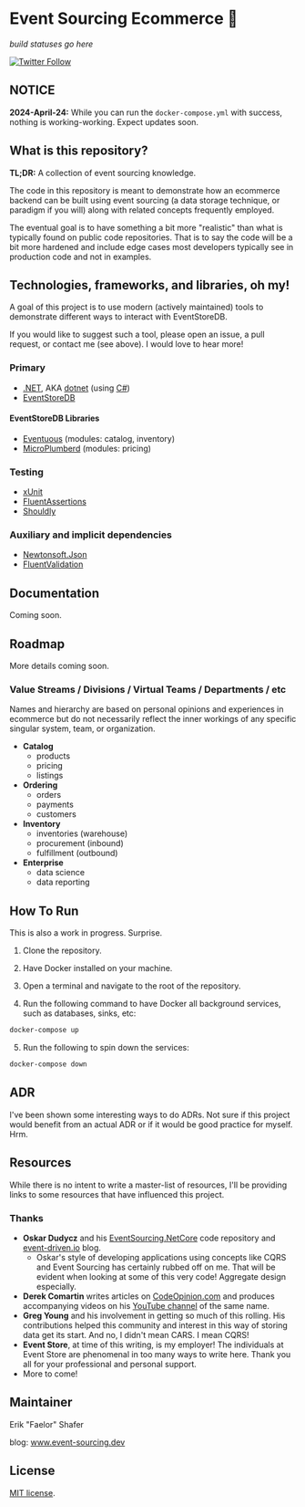 # Event Sourcing Ecommerce 🛒

*build statuses go here*

[![Twitter Follow](https://img.shields.io/twitter/url?label=reach%20me%20%40Faelor&style=social&url=https%3A%2F%2Ftwitter.com%2Ffaelor)](https://twitter.com/faelor)

## NOTICE

**2024-April-24:** While you can run the `docker-compose.yml` with success, nothing is working-working. Expect updates soon.

## What is this repository?

**TL;DR:** A collection of event sourcing knowledge.

The code in this repository is meant to demonstrate how an ecommerce backend can be built using event sourcing (a data storage technique, or paradigm if you will) along with related concepts frequently employed.

The eventual goal is to have something a bit more "realistic" than what is typically found on public code repositories. That is to say the code will be a bit more hardened and include edge cases most developers typically see in production code and not in examples.

## Technologies, frameworks, and libraries, oh my!

A goal of this project is to use modern (actively maintained) tools to demonstrate different ways to interact with EventStoreDB.

If you would like to suggest such a tool, please open an issue, a pull request, or contact me (see above). I would love to hear more!

### Primary

- [.NET](https://dotnet.microsoft.com/), AKA [dotnet](https://dotnet.microsoft.com/) (using [C#](https://learn.microsoft.com/en-us/dotnet/csharp/tour-of-csharp/))
- [EventStoreDB](https://eventstore.com/eventstoredb)

#### EventStoreDB Libraries
- [Eventuous](https://eventuous.dev/) (modules: catalog, inventory)
- [MicroPlumberd](https://github.com/modelingevolution/micro-plumberd) (modules: pricing)

### Testing
- [xUnit](https://github.com/xunit/xunit)
- [FluentAssertions](https://github.com/fluentassertions/fluentassertions)
- [Shouldly](https://github.com/shouldly/shouldly)

### Auxiliary and implicit dependencies
- [Newtonsoft.Json](https://github.com/JamesNK/Newtonsoft.Json)
- [FluentValidation](https://github.com/FluentValidation/FluentValidation)


## Documentation

Coming soon.


## Roadmap

More details coming soon.


### Value Streams / Divisions / Virtual Teams / Departments / etc

Names and hierarchy are based on personal opinions and experiences in ecommerce but do not necessarily reflect the inner workings of any specific singular system, team, or organization.

- **Catalog**
  - products
  - pricing
  - listings
- **Ordering**
  - orders
  - payments
  - customers
- **Inventory**
  - inventories (warehouse)
  - procurement (inbound)
  - fulfillment (outbound)
- **Enterprise**
  - data science
  - data reporting


## How To Run

This is also a work in progress. Surprise.

1) Clone the repository.

2) Have Docker installed on your machine.

3) Open a terminal and navigate to the root of the repository.

4) Run the following command to have Docker all background services, such as databases, sinks, etc:

```bash
docker-compose up
```

5) Run the following to spin down the services:

```bash
docker-compose down
```

## ADR

I've been shown some interesting ways to do ADRs. Not sure if this project would benefit from an actual ADR or if it would be good practice for myself. Hrm.


## Resources

While there is no intent to write a master-list of resources, I'll be providing links to some resources that have influenced this project.


### Thanks

- **Oskar Dudycz** and his [EventSourcing.NetCore](https://github.com/oskardudycz/EventSourcing.NetCore) code repository and [event-driven.io](https://event-driven.io/) blog.
  - Oskar's style of developing applications using concepts like CQRS and Event Sourcing has certainly rubbed off on me. That will be evident when looking at some of this very code! Aggregate design especially.
- **Derek Comartin** writes articles on [CodeOpinion.com](https://codeopinion.com/derek-comartin/) and produces accompanying videos on his [YouTube channel](https://www.youtube.com/@CodeOpinion) of the same name.
- **Greg Young** and his involvement in getting so much of this rolling. His contributions helped this community and interest in this way of storing data get its start. And no, I didn't mean CARS. I mean CQRS!
- **Event Store**, at time of this writing, is my employer! The individuals at Event Store are phenomenal in too many ways to write here. Thank you all for your professional and personal support.
- More to come!


## Maintainer

Erik "Faelor" Shafer

blog: www.event-sourcing.dev


## License

[MIT license](./LICENSE).
